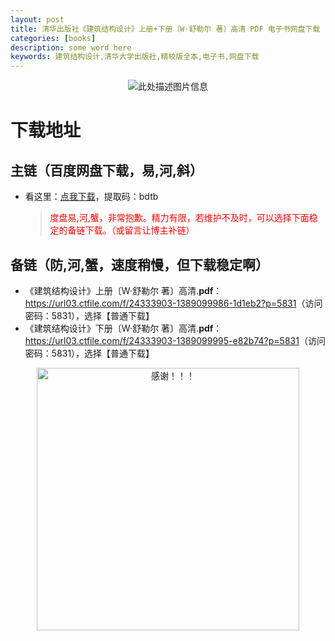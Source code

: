 ```yaml
---
layout: post
title: 清华出版社《建筑结构设计》上册+下册〔W·舒勒尔 著〕高清 PDF 电子书网盘下载
categories: [books]
description: some word here
keywords: 建筑结构设计,清华大学出版社,精校版全本,电子书,网盘下载
---
```


<div align="center"><img src="https://qweree.cn/wp-content/uploads/2024/10/jian-zhu-jie-gou-she-ji.jpeg" alt="此处描述图片信息"></div>

# 下载地址

## 主链（百度网盘下载，易,河,斜）

- 看这里：[点我下载](https://pan.baidu.com/s/1iMXUbSbtZQZjDcqDmnWUyw?pwd=bdtb)，提取码：bdtb

  > <p style="color:red" >度盘易,河,蟹，非常抱歉。精力有限，若维护不及时，可以选择下面稳定的备链下载。（或留言让博主补链）</p>

## 备链（防,河,蟹，速度稍慢，但下载稳定啊）

- 《建筑结构设计》上册〔W·舒勒尔 著〕高清.**pdf**：<https://url03.ctfile.com/f/24333903-1389099986-1d1eb2?p=5831>（访问密码：5831），选择【普通下载】
- 《建筑结构设计》下册〔W·舒勒尔 著〕高清.**pdf**：<https://url03.ctfile.com/f/24333903-1389099995-e82b74?p=5831>（访问密码：5831），选择【普通下载】

<div align="center"><img src="https://pic.imgdb.cn/item/6707df6bd29ded1a8ce37031.gif" alt="感谢！！！" width="420px" height="auto"/></div>
